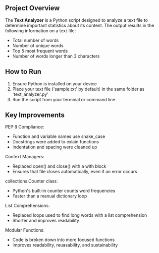 ## Project Overview
The **Text Analyzer** is a Python script designed to analyze a text file to determine important statistics about its content.
The output results in the following information on a text file:
- Total number of words
- Number of unique words
- Top 5 most frequent words
- Number of words longer than 3 characters

## How to Run
1. Ensure Python is installed on your device
2. Place your text file ('sample.txt' by default) in the same folder as 'text_analyzer.py'
3. Run the script from your terminal or command line

## Key Improvements
PEP 8 Compliance:
- Function and variable names use snake_case
- Docstrings were added to exlain functions
- Indentation and spacing were cleaned up

Context Managers:
- Replaced open() and close() with a with block
- Ensures that file closes automatically, even if an error occurs

collections.Counter class:
- Python's built-in counter counts word frequencies
- Faster than a manual dictionary loop

List Comprehensions:
- Replaced loops used to find long words with a list comprehension
- Shorter and improves readability

Modular Functions:
- Code is broken down into more focused functions
- Improves readability, reuasability, and sustainability
